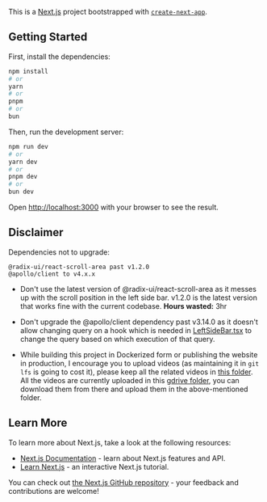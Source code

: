This is a [Next.js](https://nextjs.org) project bootstrapped with [`create-next-app`](https://nextjs.org/docs/app/api-reference/cli/create-next-app).

## Getting Started

First, install the dependencies:

```bash
npm install
# or
yarn
# or
pnpm
# or
bun
```

Then, run the development server:

```bash
npm run dev
# or
yarn dev
# or
pnpm dev
# or
bun dev
```

Open [http://localhost:3000](http://localhost:3000) with your browser to see the result.

## Disclaimer

Dependencies not to upgrade:

```
@radix-ui/react-scroll-area past v1.2.0
@apollo/client to v4.x.x
```

- Don't use the latest version of @radix-ui/react-scroll-area as it messes up with the scroll position in the left side bar. v1.2.0 is the latest version that works fine with the current codebase.
**Hours wasted:** 3hr

- Don't upgrade the @apollo/client dependency past v3.14.0 as it doesn't allow changing query on a hook which is needed in [LeftSideBar.tsx](components/left-panel/LeftSideBar.tsx) to change the query based on which execution of that query.

- While building this project in Dockerized form or publishing the website in production, I encourage you to upload videos (as maintaining it in `git lfs` is going to cost it), please keep all the related videos in [this folder](/public/video/). All the videos are currently uploaded in this [gdrive folder](https://drive.google.com/drive/folders/1LvPTY8Z559shYoWTaSOHFuWOFKGG8QHv), you can download them from there and upload them in the above-mentioned folder.

## Learn More

To learn more about Next.js, take a look at the following resources:

- [Next.js Documentation](https://nextjs.org/docs) - learn about Next.js features and API.
- [Learn Next.js](https://nextjs.org/learn) - an interactive Next.js tutorial.

You can check out [the Next.js GitHub repository](https://github.com/vercel/next.js) - your feedback and contributions are welcome!

